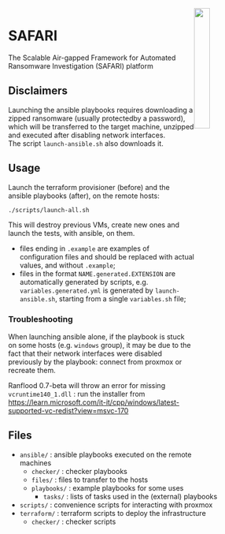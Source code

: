 <img style="float:right;" src="icon.png?raw=true" width="25%">

# SAFARI
The Scalable Air-gapped Framework for Automated Ransomware Investigation (SAFARI) platform

## Disclaimers

Launching the ansible playbooks requires downloading a zipped ransomware (usually protectedby a password), which will be transferred to the target machine, unzipped and executed after disabling network interfaces.  
The script `launch-ansible.sh` also downloads it.  

## Usage

Launch the terraform provisioner (before) and the ansible playbooks (after), on the remote hosts:
```bash
./scripts/launch-all.sh
```
This will destroy previous VMs, create new ones and launch the tests, with ansible, on them.  



*	files ending in `.example` are examples of configuration files and should be replaced with actual values, and without `.example`;
*	files in the format `NAME.generated.EXTENSION` are automatically generated by scripts, e.g. `variables.generated.yml` is generated by `launch-ansible.sh`, starting from a single `variables.sh` file;

### Troubleshooting

When launching ansible alone, if the playbook is stuck on some hosts (e.g. `windows` group), it may be due to the fact that their network interfaces were disabled previously by the playbook: connect from proxmox or recreate them.  

Ranflood 0.7-beta will throw an error for missing `vcruntime140_1.dll` : run the installer from https://learn.microsoft.com/it-it/cpp/windows/latest-supported-vc-redist?view=msvc-170

## Files

*	`ansible/` : ansible playbooks executed on the remote machines
	*	`checker/` : checker playbooks
	*	`files/` : files to transfer to the hosts
	*	`playbooks/` : example playbooks for some uses
		*	`tasks/` : lists of tasks used in the (external) playbooks
*	`scripts/` : convenience scripts for interacting with proxmox
*	`terraform/` : terraform scripts to deploy the infrastructure
	*	`checker/` : checker scripts

